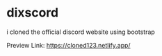 # dixscord
i cloned the official discord website using bootstrap

Preview Link: https://cloned123.netlify.app/
